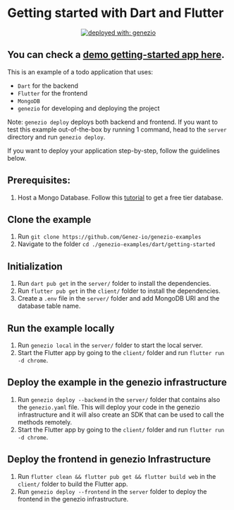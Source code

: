 # Getting started with Dart and Flutter

<div align="center">

[![deployed with: genezio](https://img.shields.io/badge/deployed_with-genezio-6742c1.svg?labelColor=62C353&style=flat)](https://github.com/genez-io/genezio)

</div>

## You can check a [demo getting-started app here](https://getting-started-dart.dev.app.genez.io/).

This is an example of a todo application that uses:

- `Dart` for the backend
- `Flutter` for the frontend
- `MongoDB`
- `genezio` for developing and deploying the project

Note: `genezio deploy` deploys both backend and frontend.
If you want to test this example out-of-the-box by running 1 command, head to the `server` directory and run `genezio deploy`.

If you want to deploy your application step-by-step, follow the guidelines below.

## Prerequisites:

1. Host a Mongo Database. Follow this [tutorial](https://www.mongodb.com/basics/mongodb-atlas-tutorial) to get a free tier database.

## Clone the example

1. Run `git clone https://github.com/Genez-io/genezio-examples`
2. Navigate to the folder `cd ./genezio-examples/dart/getting-started`

## Initialization

1. Run `dart pub get` in the `server/` folder to install the dependencies.
2. Run `flutter pub get` in the `client/` folder to install the dependencies.
3. Create a `.env` file in the `server/` folder and add MongoDB URI and the database table name.

## Run the example locally

1. Run `genezio local` in the `server/` folder to start the local server.
2. Start the Flutter app by going to the `client/` folder and run `flutter run -d chrome`.

## Deploy the example in the genezio infrastructure

1. Run `genezio deploy --backend` in the `server/` folder that contains also the `genezio.yaml` file. This will deploy your code in the genezio infrastructure and it will also create an SDK that can be used to call the methods remotely.
2. Start the Flutter app by going to the `client/` folder and run `flutter run -d chrome`.

## Deploy the frontend in genezio Infrastructure

1. Run `flutter clean && flutter pub get && flutter build web` in the `client/` folder to build the Flutter app.
2. Run `genezio deploy --frontend` in the `server` folder to deploy the frontend in the genezio infrastructure.
